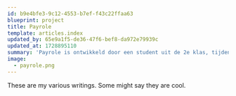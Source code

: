 ```yaml
---
id: b9e4bfe3-9c12-4553-b7ef-f43c22ffaa63
blueprint: project
title: Payrole
template: articles.index
updated_by: 65e9a1f5-de36-47f6-bef8-da972e79939c
updated_at: 1728895110
summary: 'Payrole is ontwikkeld door een student uit de 2e klas, tijdens dit project heeft hij met een bedrijf genaamd: GLU deze app ontwikkeld'
image:
  - payrole.png
---
```

These are my various writings. Some might say they are cool.